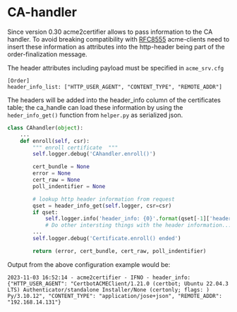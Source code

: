 <!-- markdownlint-disable  MD013 -->
<!-- wiki-title Passing information from acme client to CA-handler -->
# CA-handler

Since version 0.30 acme2certifier allows to pass information to the CA handler. To avoid breaking compatibility with [RFC8555](https://datatracker.ietf.org/doc/html/rfc8555) acme-clients need to insert these information as attributes into the http-header being part of the order-finalization message.

The header attributes including payload must be specified in `acme_srv.cfg`

```config
[Order]
header_info_list: ["HTTP_USER_AGENT", "CONTENT_TYPE", "REMOTE_ADDR"]
```

The headers will be added into the header_info column of the certificates table; the ca_handle can load these information by using the `heder_info_get()` function from `helper.py` as serialized json.

```python
class CAhandler(object):
    ...
    def enroll(self, csr):
        """ enroll certificate  """
        self.logger.debug('CAhandler.enroll()')

        cert_bundle = None
        error = None
        cert_raw = None
        poll_indentifier = None

        # lookup http header information from request
        qset = header_info_get(self.logger, csr=csr)
        if qset:
            self.logger.info('header_info: {0}'.format(qset[-1]['header_info']))
            # Do other intersting things with the header information...
        ...
        self.logger.debug('Certificate.enroll() ended')

        return (error, cert_bundle, cert_raw, poll_indentifier)
```

Output from the above configuration example would be:

```log
2023-11-03 16:52:14 - acme2certifier - IFNO - header_info: {"HTTP_USER_AGENT": "CertbotACMEClient/1.21.0 (certbot; Ubuntu 22.04.3 LTS) Authenticator/standalone Installer/None (certonly; flags: ) Py/3.10.12", "CONTENT_TYPE": "application/jose+json", "REMOTE_ADDR": "192.168.14.131"}
```
